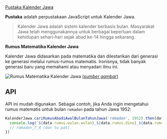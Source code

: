 [Pustaka Kalender Jawa](https://github.com/kalenderjawa/pustaka)

**Pustaka** adalah perpustakaan JavaScript untuk Kalender Jawa.

> Kalender Jawa adalah sistem kalender berbasis bulan. Masyarakat Jawa telah menggunakannya untuk berbagai keperluan dalam kehidupan sehari-hari sejak abad ke-14 hingga sekarang.

**Rumus Matematika Kalender Jawa**

Kalender Jawa didasarkan pada matematika dan dilestarikan dari generasi ke generasi melalui rumus-rumus matematis. Ironisnya, tidak banyak generasi baru yang memahami atau menyadari ilmu ini.

![Rumus Matematika Kalender Jawa](https://assets.caknun.com/media/2019/01/20190102-menek-kalender-4.jpg)
[(*sumber gambar*)](https://www.caknun.com/2019/kalender-jowo-digowo-kalender-arab-digarap-kalender-barat-diruwat)

## **API**

API ini mudah digunakan. Sebagai contoh, jika Anda ingin mengetahui rumus matematis untuk bulan `romadon` pada tahun Jawa 1952:

```js
KalenderJawa.cariRumusAbadiAwalBulanTahunJawa('romadon', 1952).then(data => {
  console.log(`${data.rumus.wulan.wulan}_${data.rumus.dino}_${data.rumus.pasaran}`)
  // romadon_7_4 (don tu pat)
})
```